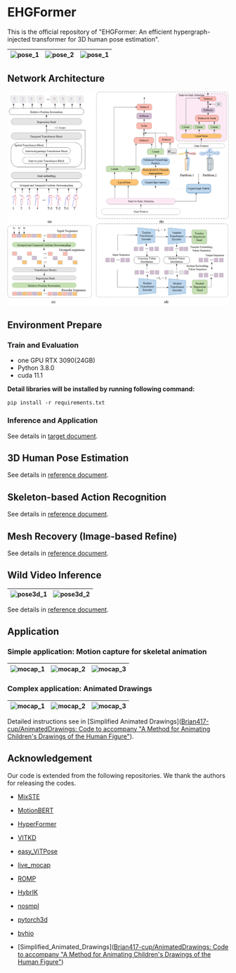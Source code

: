 # EHGFormer
This is the official repository of "EHGFormer: An efficient hypergraph-injected transformer for 3D human pose estimation". 

| ![pose_1](inference/fig/fig1.gif) | ![pose_2](inference/fig/mesh_fig2.gif) | ![pose_1](inference/fig/mocap_fig3.gif) |
| --------------------------------- | -------------------------------------- | --------------------------------------- |



## Network Architecture

![review_architecture](fig/architecture/overview_total.png)



## Environment Prepare

### Train and Evaluation

- one GPU RTX 3090(24GB)
- Python 3.8.0
- cuda 11.1

**Detail libraries will be installed by running following command:**

```shell
pip install -r requirements.txt
```

### Inference and Application

See details in [target document](doc/inference.md).

## 3D Human Pose Estimation

See details in [reference document](doc/pose3d.md).

## Skeleton-based Action Recognition

See details in [reference document](doc/action.md).

## Mesh Recovery (Image-based Refine)

See details in [reference document](doc/mesh.md).

## Wild Video Inference

| ![pose3d_1](fig/pose3d/basketball.gif) | ![pose3d_2](fig/pose3d/skating.gif) |
| -------------------------------------- | ----------------------------------- |

See details in [reference document](doc/inference.md).



## Application

### Simple application: Motion capture for skeletal animation



| ![mocap_1](fig/mocap/mocap_fig3.gif) | ![mocap_2](fig/mocap/mocap_fig2.gif) | ![mocap_3](fig/mocap/mocap_fig1.gif) |
| ------------------------------------ | ------------------------------------ | ------------------------------------ |



### Complex application: Animated Drawings

| ![mocap_1](fig/drawings/offline_combine_demo_1.gif) | ![mocap_2](fig/drawings/offline_combine_demo_2.gif) | ![mocap_3](fig/drawings/offline_combine_demo_3.gif) |
| --------------------------------------------------- | --------------------------------------------------- | --------------------------------------------------- |

Detailed instructions see in [Simplified Animated Drawings]([Brian417-cup/AnimatedDrawings: Code to accompany "A Method for Animating Children's Drawings of the Human Figure"](https://github.com/Brian417-cup/AnimatedDrawings)).



## Acknowledgement

Our code is extended from the following repositories. We thank the authors for releasing the codes.

- [MixSTE](https://github.com/JinluZhang1126/MixSTE)
- [MotionBERT](https://github.com/Walter0807/MotionBERT)
- [HyperFormer](https://github.com/ZhouYuxuanYX/Hyperformer)
- [VITKD](https://github.com/yzd-v/cls_KD?tab=readme-ov-file)
- [easy_ViTPose](https://github.com/JunkyByte/easy_ViTPose)
- [live_mocap](https://github.com/EasternJournalist/live_mocap)
- [ROMP](https://github.com/Arthur151/ROMP)
- [HybrIK](https://github.com/Jeff-sjtu/HybrIK)
- [nosmpl](https://github.com/lucasjinreal/nosmpl)
- [pytorch3d](https://github.com/facebookresearch/pytorch3d/tree/38cf0dc1c52138987e6e66295c5a2d192a6914bd)
- [bvhio](https://github.com/Wasserwecken/bvhio)

- [Simplified_Animated_Drawings]([Brian417-cup/AnimatedDrawings: Code to accompany "A Method for Animating Children's Drawings of the Human Figure"](https://github.com/Brian417-cup/AnimatedDrawings))
